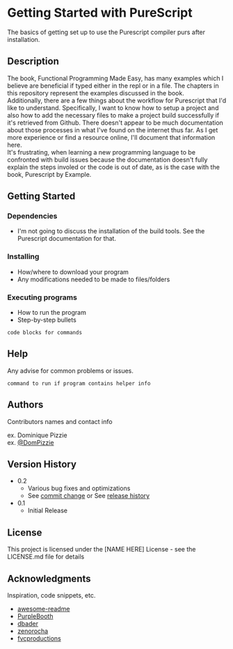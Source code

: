 # Getting Started with PureScript

The basics of getting set up to use the Purescript compiler purs after installation.

## Description

The book, Functional Programming Made Easy, has many examples which I believe are beneficial if typed either in the repl or in a file. The chapters in this repository represent the examples discussed in the book.  
Additionally, there are a few things about the workflow for Purescript that I'd like to understand. Specifically, I want to know how to setup a project and also how to add the necessary files to make a project build successfully if it's retrieved from Github. There doesn't appear to be much documentation about those processes in what I've found on the internet thus far. As I get more experience or find a resource online, I'll document that information here.  
It's frustrating, when learning a new programming language to be confronted with build issues because the documentation doesn't fully explain the steps involed or the code is out of date, as is the case with the book, Purescript by Example.  


## Getting Started

### Dependencies

* I'm not going to discuss the installation of the build tools. See the Purescript documentation for that.


### Installing

* How/where to download your program
* Any modifications needed to be made to files/folders

### Executing programs

* How to run the program
* Step-by-step bullets
```
code blocks for commands
```

## Help

Any advise for common problems or issues.
```
command to run if program contains helper info
```

## Authors

Contributors names and contact info

ex. Dominique Pizzie  
ex. [@DomPizzie](https://twitter.com/dompizzie)

## Version History

* 0.2
    * Various bug fixes and optimizations
    * See [commit change]() or See [release history]()
* 0.1
    * Initial Release

## License

This project is licensed under the [NAME HERE] License - see the LICENSE.md file for details

## Acknowledgments

Inspiration, code snippets, etc.
* [awesome-readme](https://github.com/matiassingers/awesome-readme)
* [PurpleBooth](https://gist.github.com/PurpleBooth/109311bb0361f32d87a2)
* [dbader](https://github.com/dbader/readme-template)
* [zenorocha](https://gist.github.com/zenorocha/4526327)
* [fvcproductions](https://gist.github.com/fvcproductions/1bfc2d4aecb01a834b46)